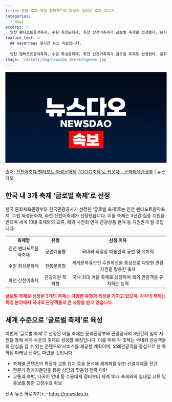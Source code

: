 ```yaml
---
title: 문화·축제·체육 펜타포트와 화성의 놀라운 축제 이야기
categories:
  - News
excerpt: >
  인천 펜타포트음악축제, 수원 화성문화제, 화천 산천어축제가 글로벌 축제로 선정됐다. 문화체육관광부와 한국관광…
feature_text: >
  ## navernews 실시간 뉴스 속보입니다.

  인천 펜타포트음악축제, 수원 화성문화제, 화천 산천어축제가 글로벌 축제로 선정됐다. 문화체육관광부와 한국관광…
image: '/assets/img/newsdao_breakingnews.jpg'
---
```


![뉴스다오 속보](/assets/img/newsdao_breakingnews.jpg)

<p>출처: <a href="https://newsdao.kr/3345" rel="dofollow">산천어축제·펜타포트·화성문화제, ‘○○○축제’로 키운다 - 문화체육관광부</a> | 뉴스다오</p>

<h2 data-ke-size="size26">한국 내 3개 축제 ‘글로벌 축제’로 선정</h2>
<p data-ke-size="size16">한국 문화체육관광부와 한국관광공사가 선정한 ‘글로벌 축제’로는 인천 펜타포트음악축제, 수원 화성문화제, 화천 산천어축제가 선정됐습니다. 이들 축제는 3년간 집중 지원을 받으며 세계 10대 축제와의 교류, 해외 시연회 연계 관광상품 판매 등 지원받게 될 것입니다.</p>

<table>
    <tbody>
        <tr>
            <td style="text-align: center; height: 17px;"><b>축제명</b></td>
            <td style="text-align: center; height: 17px;"><b>유형</b></td>
            <td style="text-align: center; height: 17px;"><b>선정 이유</b></td>
        </tr>
        <tr>
            <td style="text-align: center; height: 17px;">인천 펜타포트음악축제</td>
            <td style="text-align: center; height: 17px;">공연예술형</td>
            <td style="text-align: center; height: 17px;">국내외 최정상 예술인의 공연 및 유치력</td>
        </tr>
        <tr>
            <td style="text-align: center; height: 17px;">수원 화성문화제</td>
            <td style="text-align: center; height: 17px;">전통문화형</td>
            <td style="text-align: center; height: 17px;">세계문화유산인 수원화성을 중심으로 다양한 관광자원을 활용한 축제</td>
        </tr>
        <tr>
            <td style="text-align: center; height: 17px;">화천 산천어축제</td>
            <td style="text-align: center; height: 17px;">관광자원 특화형</td>
            <td style="text-align: center; height: 17px;">국내 최대 겨울 축제로 성장하며 해외 관광객을 유치하는 능력</td>
        </tr>
    </tbody>
</table>

<b><span style="color: #ee2323;">글로벌 축제로 선정된 3개의 축제는 다양한 유형과 특성을 가지고 있으며, 각각의 축제는 특정 분야에서 국내외 관광객들의 큰 사랑을 받고 있습니다.</span></b>

<h2 data-ke-size="size26">세계 수준으로 ‘글로벌 축제’로 육성</h2>
<p data-ke-size="size16">이번에 ‘글로벌 축제’로 선정된 이들 축제는 문화관광부와 관광공사의 3년간의 밀착 지원을 통해 세계 수준의 축제로 성장할 예정입니다. 이를 위해 각 축제는 국내외 관광객들의 관심을 끌 수 있는 콘텐츠와 서비스를 제공할 계획이며, 외래관광객을 중심으로 한 특화된 마케팅 전략도 마련될 것입니다.</p>

<ul>
    <li>축제별 콘텐츠의 특징과 교통 입지 등을 분석해 세계화를 위한 선결과제를 진단</li>
    <li>전문가 평가자문단을 통한 상담과 맞춤형 전략 마련</li>
    <li>교통과 숙박, 다국어 안내 등 수용태세 정비부터 세계 10대 축제와의 일대일 교류 및 홍보를 통한 고정수요 확보</li>
</ul> 

신속 뉴스 바로가기 👉 <a href="https://newsdao.kr" rel="dofollow">https://newsdao.kr</a>



